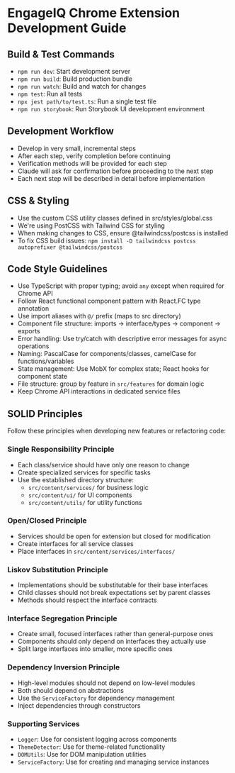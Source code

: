 # EngageIQ Chrome Extension Development Guide

## Build & Test Commands
- `npm run dev`: Start development server
- `npm run build`: Build production bundle
- `npm run watch`: Build and watch for changes
- `npm test`: Run all tests
- `npx jest path/to/test.ts`: Run a single test file
- `npm run storybook`: Run Storybook UI development environment

## Development Workflow
- Develop in very small, incremental steps
- After each step, verify completion before continuing
- Verification methods will be provided for each step
- Claude will ask for confirmation before proceeding to the next step
- Each next step will be described in detail before implementation

## CSS & Styling
- Use the custom CSS utility classes defined in src/styles/global.css
- We're using PostCSS with Tailwind CSS for styling
- When making changes to CSS, ensure @tailwindcss/postcss is installed
- To fix CSS build issues: `npm install -D tailwindcss postcss autoprefixer @tailwindcss/postcss`

## Code Style Guidelines
- Use TypeScript with proper typing; avoid `any` except when required for Chrome API
- Follow React functional component pattern with React.FC type annotation
- Use import aliases with `@/` prefix (maps to src directory)
- Component file structure: imports → interface/types → component → exports
- Error handling: Use try/catch with descriptive error messages for async operations
- Naming: PascalCase for components/classes, camelCase for functions/variables
- State management: Use MobX for complex state; React hooks for component state
- File structure: group by feature in `src/features` for domain logic
- Keep Chrome API interactions in dedicated service files

## SOLID Principles
Follow these principles when developing new features or refactoring code:

### Single Responsibility Principle
- Each class/service should have only one reason to change
- Create specialized services for specific tasks
- Use the established directory structure:
  - `src/content/services/` for business logic
  - `src/content/ui/` for UI components
  - `src/content/utils/` for utility functions

### Open/Closed Principle
- Services should be open for extension but closed for modification
- Create interfaces for all service classes
- Place interfaces in `src/content/services/interfaces/`

### Liskov Substitution Principle
- Implementations should be substitutable for their base interfaces
- Child classes should not break expectations set by parent classes
- Methods should respect the interface contracts

### Interface Segregation Principle
- Create small, focused interfaces rather than general-purpose ones
- Components should only depend on interfaces they actually use
- Split large interfaces into smaller, more specific ones

### Dependency Inversion Principle
- High-level modules should not depend on low-level modules
- Both should depend on abstractions
- Use the `ServiceFactory` for dependency management
- Inject dependencies through constructors

### Supporting Services
- `Logger`: Use for consistent logging across components
- `ThemeDetector`: Use for theme-related functionality
- `DOMUtils`: Use for DOM manipulation utilities
- `ServiceFactory`: Use for creating and managing service instances
